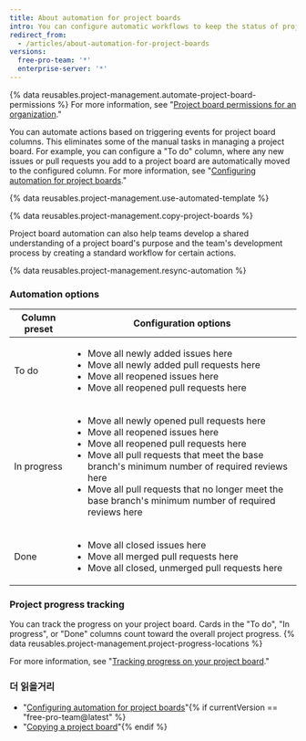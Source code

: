 ```yaml
---
title: About automation for project boards
intro: You can configure automatic workflows to keep the status of project board cards in sync with the associated issues and pull requests.
redirect_from:
  - /articles/about-automation-for-project-boards
versions:
  free-pro-team: '*'
  enterprise-server: '*'
---
```


{% data reusables.project-management.automate-project-board-permissions %}  For more information, see "[Project board permissions for an organization](/articles/project-board-permissions-for-an-organization)."

You can automate actions based on triggering events for project board columns. This eliminates some of the manual tasks in managing a project board. For example, you can configure a "To do" column, where any new issues or pull requests you add to a project board are automatically moved to the configured column. For more information, see "[Configuring automation for project boards](/articles/configuring-automation-for-project-boards)."

{% data reusables.project-management.use-automated-template %}

{% data reusables.project-management.copy-project-boards %}

Project board automation can also help teams develop a shared understanding of a project board's purpose and the team's development process by creating a standard workflow for certain actions.

{% data reusables.project-management.resync-automation %}

### Automation options

| Column preset | Configuration options     |
| ------------- | ------------------------- |
| To do         | <ul><li>Move all newly added issues here</li><li>Move all newly added pull requests here</li><li>Move all reopened issues here</li><li>Move all reopened pull requests here</li></ul> |
| In progress   | <ul><li>Move all newly opened pull requests here</li><li>Move all reopened issues here</li><li>Move all reopened pull requests here</li><li>Move all pull requests that meet the base branch's minimum number of required reviews here</li><li>Move all pull requests that no longer meet the base branch's minimum number of required reviews here</li></ul> |
| Done          | <ul><li>Move all closed issues here</li><li>Move all merged pull requests here</li><li>Move all closed, unmerged pull requests here</li></ul> |

### Project progress tracking

You can track the progress on your project board. Cards in the "To do", "In progress", or "Done" columns count toward the overall project progress. {% data reusables.project-management.project-progress-locations %}

For more information, see "[Tracking progress on your project board](/github/managing-your-work-on-github/tracking-progress-on-your-project-board)."

### 더 읽을거리
- "[Configuring automation for project boards](/articles/configuring-automation-for-project-boards)"{% if currentVersion == "free-pro-team@latest" %}
- "[Copying a project board](/articles/copying-a-project-board)"{% endif %}
